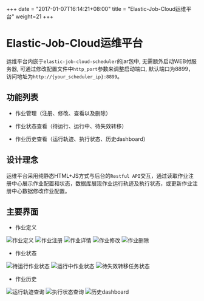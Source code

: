 +++
date = "2017-01-07T16:14:21+08:00"
title = "Elastic-Job-Cloud运维平台"
weight=21
+++

# Elastic-Job-Cloud运维平台

运维平台内嵌于`elastic-job-cloud-scheduler`的jar包中, 无需额外启动WEB付服务器, 可通过修改配置文件中`http_port`参数来调整启动端口, 默认端口为8899，访问地址为`http://{your_scheduler_ip}:8899`。

## 功能列表

* 作业管理（注册、修改、查看以及删除）

* 作业状态查看（待运行、运行中、待失效转移）

* 作业历史查看（运行轨迹、执行状态、历史dashboard）

## 设计理念

运维平台采用纯静态HTML+JS方式与后台的`Restful API`交互，通过读取作业注册中心展示作业配置和状态，数据库展现作业运行轨迹及执行状态，或更新作业注册中心数据修改作业配置。

## 主要界面

* 作业定义

![作业定义](../../../../img/console/cloud/job/job_def.png)
![作业注册](../../../../img/console/cloud/job/job_reg.png)
![作业详情](../../../../img/console/cloud/job/job_detail.png)
![作业修改](../../../../img/console/cloud/job/job_update.png)
![作业删除](../../../../img/console/cloud/job/job_remove.png)

* 作业状态

![待运行作业状态](../../../../img/console/cloud/status/job_ready.png)
![运行中作业状态](../../../../img/console/cloud/status/job_running.png)
![待失效转移任务状态](../../../../img/console/cloud/status/job_failover.png)

* 作业历史

![运行轨迹查询](../../../../img/console/cloud/history/job_status_trace.png)
![执行状态查询](../../../../img/console/cloud/history/job_execution.png)
![历史dashboard](../../../../img/console/cloud/history/dashboard.png)
